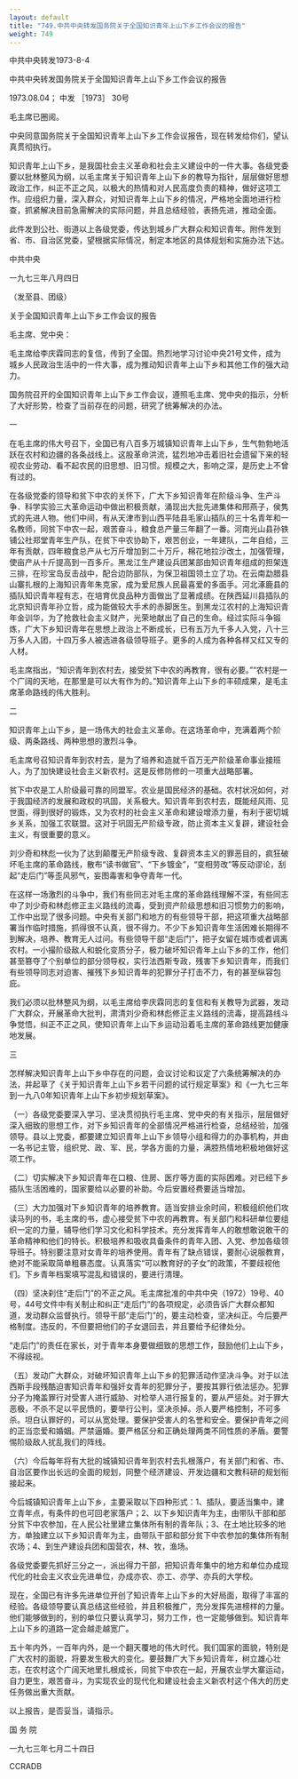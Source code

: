 ```yaml
---
layout: default
title: "749.中共中央转发国务院关于全国知识青年上山下乡工作会议的报告"
weight: 749
---
```


中共中央转发1973-8-4

中共中央转发国务院关于全国知识青年上山下乡工作会议的报告

1973.08.04； 中发 ［1973］ 30号

毛主席已圈阅。

中央同意国务院关于全国知识青年上山下乡工作会议报告，现在转发给你们，望认真贯彻执行。

知识青年上山下乡，是我国社会主义革命和社会主义建设中的一件大事。各级党委要以批林整风为纲，以毛主席关于知识青年上山下乡的教导为指针，层层做好思想政治工作，纠正不正之风，以极大的热情和对人民高度负责的精神，做好这项工作。应组织力量，深入群众，对知识青年上山下乡的情况，严格地全面地进行检查，抓紧解决目前急需解决的实际问题，并且总结经验，表扬先进，推动全面。

此件发到公社、街道以上各级党委，传达到城乡广大群众和知识青年。附件发到省、市、自治区党委，望根据实际情况，制定本地区的具体规划和实施办法下达。

中共中央

一九七三年八月四日

（发至县、团级）

关于全国知识青年上山下乡工作会议的报告

毛主席、党中央：

毛主席给李庆霖同志的复信，传到了全国。热烈地学习讨论中央21号文件，成为城乡人民政治生活中的一件大事，成为推动知识青年上山下乡和其他工作的强大动力。

国务院召开的全国知识青年上山下乡工作会议，遵照毛主席、党中央的指示，分析了大好形势，检查了当前存在的问题，研究了统筹解决的办法。

一

在毛主席的伟大号召下，全国已有八百多万城镇知识青年上山下乡，生气勃勃地活跃在农村和边疆的各条战线上。这股革命洪流，猛烈地冲击着旧社会遗留下来的轻视农业劳动、看不起农民的旧思想、旧习惯。规模之大，影响之深，是历史上不曾有过的。

在各级党委的领导和贫下中农的关怀下，广大下乡知识青年在阶级斗争、生产斗争．科学实验三大革命运动中做出积极贡献，涌现出大批先进集体和邢燕子，侯隽式的先进人物。他们中间，有从天津市到山西平陆县毛家山插队的三十名青年和一名教师，同贫下中农一起，艰苦奋斗，粮食总产量三年翻了一番。河南光山县孙铁铺公社郑堂青年生产队，在贫下中农协助下，艰苦创业，一年建队，二年自给，三年有贡献，四年粮食总产从七万斤增加到二十万斤，棉花地拉沙改土，加强管理，使亩产从十斤提高到一百多斤。黑龙江生产建设兵团某部由知识青年组成的担架连三排，在珍宝岛反击战中，配合边防部队，为保卫祖国领土立了功。在云南勐腊县山寨扎根的上海知识青年朱克家，成为爱尼族人民最喜爱的多面手。河北涿鹿县的插队知识青年程有志，在培育优良品种方面做出了显著成绩。在陕西延川县插队的北京知识青年孙立哲，成为能做较大手术的赤脚医生。到黑龙江农村的上海知识青年金训华，为了抢救社会主义财产，光荣地献出了自己的生命。经过实际斗争锻炼，广大下乡知识青年在思想上政治上不断成长，已有五万九千多人入党，八十三万多人入团，十四万多人被选进各级领导班子。更多的人成为各种各样又红又专的人材。

毛主席指出，“知识青年到农村去，接受贫下中农的再教育，很有必要。”“农村是一个广阔的天地，在那里是可以大有作为的。”知识青年上山下乡的丰硕成果，是毛主席革命路线的伟大胜利。

二

知识青年上山下乡，是一场伟大的社会主义革命。在这场革命中，充满着两个阶级、两条路线、两种思想的激烈斗争。

毛主席号召知识青年到农村去，是为了培养和造就千百万无产阶级革命事业接班人，为了加快建设社会主义新农村。这是反修防修的一项重大战略部署。

贫下中农是工人阶级最可靠的同盟军。农业是国民经济的基础。农村状况如何，对于我国经济的发展和政权的巩固，关系极大。知识青年到农村去，既能经风雨、见世面，得到很好的锻炼，又为农村的社会主义革命和建设增添力量，有利于密切城乡关系，加强工农联盟。这对于巩固无产阶级专政，防止资本主义复辟，建设社会主义，有很重要的意义。

刘少奇和林彪一伙为了达到颠覆无产阶级专政、复辟资本主义的罪恶目的，疯狂破坏毛主席的革命路线，散布“读书做官”、“下乡镀金”，“变相劳改”等反动谬论，刮起“走后门”等歪风邪气，妄图毒害和争夺青年一代。

在这样一场激烈的斗争中，我们有些同志对毛主席的革命路线理解不深，有些同志中了刘少奇和林彪修正主义路线的流毒，受到资产阶级思想和旧习惯势力的影响，工作中出现了很多问题。中央有关部门和地方的有些领导干部，把这项重大战略部署当作临时措施，抓得很不认真，很不得力。不少下乡知识青年生活困难长期得不到解决，培养、教育无人过问。有些领导干部“走后门”，把子女留在城市或者调离农村。一小撮阶级敌人和蜕化变质分子，极力破坏知识青年上山下乡的工作，他们甚至篡夺了个别单位的部分领导权，实行法西斯专政，残害下乡知识青年，而我们有些领导同志对迫害、摧残下乡知识青年的犯罪分子打击不力，有的甚至纵容包庇。

我们必须以批林整风为纲，以毛主席给李庆霖同志的复信和有关教导为武器，发动广大群众，开展革命大批判，肃清刘少奇和林彪修正主义路线的流毒，提高路线斗争觉悟，纠正不正之风，使知识青年上山下乡运动沿着毛主席的革命路线更加健康地发展。

三

怎样解决知识青年上山下乡中存在的问题，会议讨论和议定了六条统筹解决的办法，并起草了《关于知识青年上山下乡若干问题的试行规定草案》和《一九七三年到一九八0年知识青年上山下乡初步规划草案》。

（一）各级党委要深入学习、坚决贯彻执行毛主席、党中央的有关指示，层层做好深入细致的思想工作，对下乡知识青年的全部情况严格进行检查，总结经验，加强领导。县以上党委，都要建立知识青年上山下乡领导小组和得力的办事机构，并由一名书记主管，组织党、政、军、民，学各方面的力量，满腔热情地积极地做好这项工作。

（二）切实解决下乡知识青年在口粮、住房、医疗等方面的实际困难。对已经下乡插队生活困难的，国家要给以必要的补助。今后安置经费要适当增加。

（三）大力加强对下乡知识青年的培养教育。适当安排业余时间，积极组织他们攻读马列的书，毛主席的书，虚心接受贫下中农的再教育。有关部门和科研单位要组织一定的力量，辅导他们学习文化和科学技术。充分发挥青年人的敢想敢说敢干的革命精神和他们的特长。积极培养和吸收具备条件的青年入团、入党、参加各级领导班子。特别要注意对女青年的培养使用。青年有了缺点错误，要耐心说服教育，绝对不能采取简单粗暴态度。认真落实“可以教育好的子女”的政策，不要歧视他们。下乡青年档案填写混乱和错误的，要进行清理。

（四）坚决刹住“走后门”的不正之风。毛主席批准的中共中央（1972）19号、40号，44号文件中有关制止和纠正“走后门”的各项规定，必须告诉广大群众都知道，发动群众监督执行。领导干部“走后门”的，要主动检查，坚决纠正。今后要严格制度。违反的，不但要把他们的子女退回去，并且要给予纪律处分。

“走后门”的责任在家长，对于青年本身要做细致的思想工作，鼓励他们上山下乡，不得歧视。

（五）发动广大群众，对破坏知识青年上山下乡的犯罪活动作坚决斗争。对于以法西斯手段残酷迫害知识青年和强奸女青年的犯罪分子，要按其罪行依法惩办。犯罪分子为掩盖罪行对受害人进行威胁、对检举人进行报复的，要从严惩处。对于罪大恶极，不杀不足以平民愤的，要举行公判，坚决杀掉。杀人要严格控制，不可多杀。坦白认罪好的，可以从宽处理。要保护受害人的名誉和安全。要保护青年之间的正当恋爱和婚姻。严禁逼婚。要严格区分和正确处理两类不同性质的矛盾。要警惕阶级敌人扰乱我们的阵线。

（六）今后每年将有大批的城镇知识青年到农村去扎根落户，有关部门和省、市、自治区要作出长远的全面的规划，同整个经济建设、开发边疆和文教科研的规划衔接起来。

今后城镇知识青年上山下乡，主要采取以下四种形式：1、插队，要适当集中，建立青年点，有条件的也可回老家落户；2、以下乡知识青年为主，由带队干部和部分贫下中农参加，在人民公社里建立集体所有制的青年队；3、在土地比较多的地方，单独建立以下乡知识青年为主，由带队干部和部分贫下中农参加的集体所有制农场；4、到生产建设兵团和国营农，林、牧，渔场。

各级党委要先抓好三分之一，派出得力干部，把知识青年集中的地方和单位办成现代化的社会主义农业先进单位，办成亦农、亦工、亦学、亦兵的大学校。

现在，全国已有许多先进单位开创了知识青年上山下乡的大好局面，取得了丰富的经验。各级领导要认真总结这些经验，并且积极推广，充分发挥先进榜样的力量。他们能够做到的，别的单位只要认真学习，努力工作，也一定能够做到。知识青年上山下乡的道路一定会越走越宽广。

五十年内外，一百年内外，是一个翻天覆地的伟大时代。我们国家的面貌，特别是广大农村的面貌，将要发生极大的变化。要鼓舞广大下乡知识青年，树立雄心壮志，在农村这个广阔天地里扎根成长，同贫下中农在一起，开展农业学大寨运动，自力更生，艰苦奋斗，为实现农业的现代化和建设社会主义新农村这个伟大的历史任务做出重大贡献。

以上报告，是否妥当，请指示。

国  务  院

一九七三年七月二十四日

CCRADB

